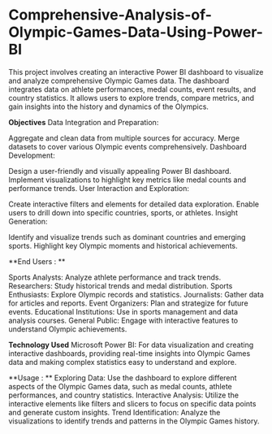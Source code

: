 # Comprehensive-Analysis-of-Olympic-Games-Data-Using-Power-BI

This project involves creating an interactive Power BI dashboard to visualize and analyze comprehensive Olympic Games data. The dashboard integrates data on athlete performances, medal counts, event results, and country statistics. It allows users to explore trends, compare metrics, and gain insights into the history and dynamics of the Olympics.

**Objectives**
Data Integration and Preparation:

Aggregate and clean data from multiple sources for accuracy.
Merge datasets to cover various Olympic events comprehensively.
Dashboard Development:

Design a user-friendly and visually appealing Power BI dashboard.
Implement visualizations to highlight key metrics like medal counts and performance trends.
User Interaction and Exploration:

Create interactive filters and elements for detailed data exploration.
Enable users to drill down into specific countries, sports, or athletes.
Insight Generation:

Identify and visualize trends such as dominant countries and emerging sports.
Highlight key Olympic moments and historical achievements.

**End Users : **

Sports Analysts: Analyze athlete performance and track trends.
Researchers: Study historical trends and medal distribution.
Sports Enthusiasts: Explore Olympic records and statistics.
Journalists: Gather data for articles and reports.
Event Organizers: Plan and strategize for future events.
Educational Institutions: Use in sports management and data analysis courses.
General Public: Engage with interactive features to understand Olympic achievements.

**Technology Used**
Microsoft Power BI: For data visualization and creating interactive dashboards, providing real-time insights into Olympic Games data and making complex statistics easy to understand and explore.

**Usage : **
Exploring Data: Use the dashboard to explore different aspects of the Olympic Games data, such as medal counts, athlete performances, and country statistics.
Interactive Analysis: Utilize the interactive elements like filters and slicers to focus on specific data points and generate custom insights.
Trend Identification: Analyze the visualizations to identify trends and patterns in the Olympic Games history.
